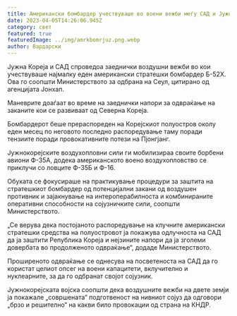 ```yaml
---
title: Американски бомбардер учествуваше во воени вежби меѓу САД и Јужна Кореја
date: 2023-04-05T14:26:06.945Z
category: свет
featured: true
featuredImage: ../img/amrkbomrjuz.png.webp
author: Вардарски
---
```


Јужна Кореја и САД спроведоа заеднички воздушни вежби во кои учествуваше најмалку еден американски стратешки бомбардер Б-52Х. Ова го соопшти Министерството за одбрана на Сеул, цитирано од агенцијата Јонхап.

Маневрите доаѓаат во време на заеднички напори за одвраќање на заканите кои се развиваат од Северна Кореја.

Бомбардерот беше прераспореден на Корејскиот полуостров околу еден месец по неговото последно распоредување таму поради тензиите поради провокативните потези на Пјонгјанг.

Јужнокорејските воздухопловни сили ги мобилизираа своите борбени авиони Ф-35А, додека американското воено воздухопловство се приклучи со ловците Ф-35Б и Ф-16.

Обуката се фокусираше на практикување процедури за заштита на стратешкиот бомбардер од потенцијални закани од воздушен противник и зајакнување на интероперабилноста и комбинираните оперативни способности на сојузничките сили, соопшти Министерството.

„Се верува дека постојаното распоредување на клучните американски стратешки средства на полуостровот ја покажува одлучноста на САД да ја заштити Република Кореја и нејзините напори да ја зголеми довербата во продолженото одвраќање“, додаде Министерството.

Проширеното одвраќање се однесува на посветеноста на САД да го користат целиот опсег на воени капацитети, вклучително и нуклеарните, за да го одбранат својот сојузник.

Јужнокорејската војска соопшти дека воздушните вежби на двете земји ја покажале „совршената“ подготвеност на нивниот сојуз да одговори „брзо и решително“ на какви било провокации од страна на КНДР.
